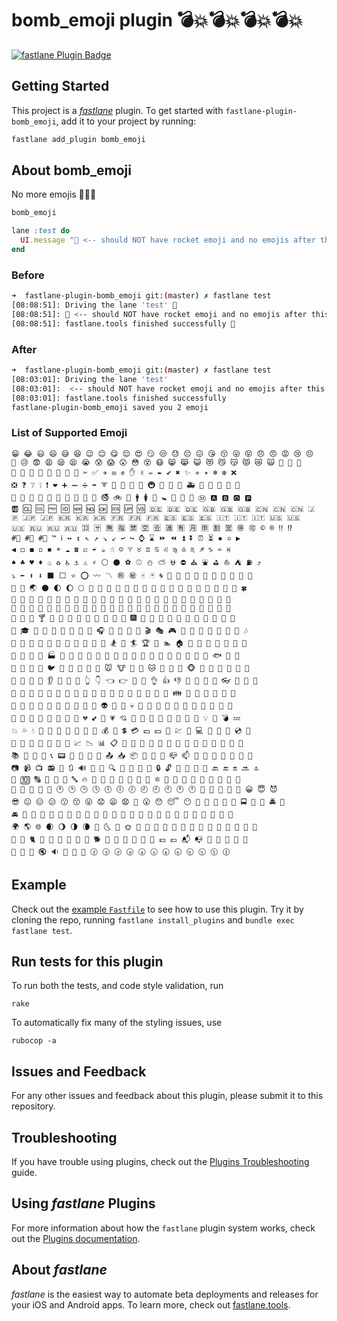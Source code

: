 # bomb_emoji plugin 💣💥💣💥💣💥💣💥

[![fastlane Plugin Badge](https://rawcdn.githack.com/fastlane/fastlane/master/fastlane/assets/plugin-badge.svg)](https://rubygems.org/gems/fastlane-plugin-bomb_emoji)

## Getting Started

This project is a [_fastlane_](https://github.com/fastlane/fastlane) plugin. To get started with `fastlane-plugin-bomb_emoji`, add it to your project by running:

```bash
fastlane add_plugin bomb_emoji
```

## About bomb_emoji

No more emojis 🙌🎊🎉

```rb
bomb_emoji

lane :test do
  UI.message "🚀 <-- should NOT have rocket emoji and no emojis after this"
end
```

### Before

```sh
➜  fastlane-plugin-bomb_emoji git:(master) ✗ fastlane test
[08:08:51]: Driving the lane 'test' 🚀
[08:08:51]: 🚀 <-- should NOT have rocket emoji and no emojis after this
[08:08:51]: fastlane.tools finished successfully 🎉
```

### After

```sh
➜  fastlane-plugin-bomb_emoji git:(master) ✗ fastlane test
[08:03:01]: Driving the lane 'test'
[08:03:01]:  <-- should NOT have rocket emoji and no emojis after this
[08:03:01]: fastlane.tools finished successfully
fastlane-plugin-bomb_emoji saved you 2 emoji
````

### List of Supported Emoji
```
😁 😂 😃 😄 😅 😆 😉 😊 😋 😌 😍 😏 😒 😓 😔 😖 😘 😚 😜 😝 😞 😠 😡 😢 😣
😤 😥 😨 😩 😪 😫 😭 😰 😱 😲 😳 😵 😷 😸 😹 😺 😻 😼 😽 😾 😿 🙀 🙅 🙆 🙇
🙈 🙉 🙊 🙋 🙌 🙍 🙎 🙏 ✂ ✅ ✈ ✉ ✊ ✋ ✌ ✏ ✒ ✔ ✖ ✨ ✳ ✴ ❄ ❇ ❌
❎ ❓ ❔ ❕ ❗ ❤ ➕ ➖ ➗ ➡ ➰ 🚀 🚃 🚄 🚅 🚇 🚉 🚌 🚏 🚑 🚒 🚓 🚕 🚗 🚙
🚚 🚢 🚤 🚥 🚧 🚨 🚩 🚪 🚫 🚬 🚭 🚲 🚶 🚹 🚺 🚻 🚼 🚽 🚾 🛀 Ⓜ 🅰 🅱 🅾 🅿
🆎 🆑 🆒 🆓 🆔 🆕 🆖 🆗 🆘 🆙 🆚 🇩🇪 🇩🇪 🇩🇪 🇬🇧 🇬🇧 🇬🇧 🇨🇳 🇨🇳 🇨🇳 🇯
🇵 🇯🇵 🇯🇵 🇰🇷 🇰🇷 🇰🇷 🇫🇷 🇫🇷 🇫🇷 🇪🇸 🇪🇸 🇪🇸 🇮🇹 🇮🇹 🇮🇹 🇺🇸 🇺🇸
🇺🇸 🇷🇺 🇷🇺 🇷🇺 🈁 🈂 🈚 🈯 🈲 🈳 🈴 🈵 🈶 🈷 🈸 🈹 🈺 🉐 🉑 © ® ‼ ⁉
#⃣ #⃣ #⃣ ™ ℹ ↔ ↕ ↖ ↗ ↘ ↙ ↩ ↪ ⌚ ⌛ ⏩ ⏪ ⏫ ⏬ ⏰ ⏳ ▪ ▫ ▶
◀ ◻ ◼ ◽ ◾ ☀ ☁ ☎ ☑ ☔ ☕ ☝ ☺ ♈ ♉ ♊ ♋ ♌ ♍ ♎ ♏ ♐ ♑ ♒ ♓
♠ ♣ ♥ ♦ ♨ ♻ ♿ ⚓ ⚠ ⚡ ⚪ ⚫ ⚽ ⚾ ⛄ ⛅ ⛎ ⛔ ⛪ ⛲ ⛳ ⛵ ⛺ ⛽ ⤴
⤵ ⬅ ⬆ ⬇ ⬛ ⬜ ⭐ ⭕ 〰 〽 ㊗ ㊙ 🀄 🃏 🌀 🌁 🌂 🌃 🌄 🌅 🌆 🌇 🌈 🌉 🌊
🌋 🌌 🌏 🌑 🌓 🌔 🌕 🌙 🌛 🌟 🌠 🌰 🌱 🌴 🌵 🌷 🌸 🌹 🌺 🌻 🌼 🌽 🌾 🌿 🍀
🍁 🍂 🍃 🍄 🍅 🍆 🍇 🍈 🍉 🍊 🍌 🍍 🍎 🍏 🍑 🍒 🍓 🍔 🍕 🍖 🍗 🍘 🍙 🍚 🍛
🍜 🍝 🍞 🍟 🍠 🍡 🍢 🍣 🍤 🍥 🍦 🍧 🍨 🍩 🍪 🍫 🍬 🍭 🍮 🍯 🍰 🍱 🍲 🍳 🍴
🍵 🍶 🍷 🍸 🍹 🍺 🍻 🎀 🎁 🎂 🎃 🎄 🎅 🎆 🎇 🎈 🎉 🎊 🎋 🎌 🎍 🎎 🎏 🎐 🎑
🎒 🎓 🎠 🎡 🎢 🎣 🎤 🎥 🎦 🎧 🎨 🎩 🎪 🎫 🎬 🎭 🎮 🎯 🎰 🎱 🎲 🎳 🎴 🎵 🎶
🎷 🎸 🎹 🎺 🎻 🎼 🎽 🎾 🎿 🏀 🏁 🏂 🏃 🏄 🏆 🏈 🏊 🏠 🏡 🏢 🏣 🏥 🏦 🏧 🏨
🏩 🏪 🏫 🏬 🏭 🏮 🏯 🏰 🐌 🐍 🐎 🐑 🐒 🐔 🐗 🐘 🐙 🐚 🐛 🐜 🐝 🐞 🐟 🐠 🐡
🐢 🐣 🐤 🐥 🐦 🐧 🐨 🐩 🐫 🐬 🐭 🐮 🐯 🐰 🐱 🐲 🐳 🐴 🐵 🐶 🐷 🐸 🐹 🐺 🐻
🐼 🐽 🐾 👀 👂 👃 👄 👅 👆 👇 👈 👉 👊 👋 👌 👍 👎 👏 👐 👑 👒 👓 👔 👕 👖
👗 👘 👙 👚 👛 👜 👝 👞 👟 👠 👡 👢 👣 👤 👦 👧 👨 👩 👪 👫 👮 👯 👰 👱 👲
👳 👴 👵 👶 👷 👸 👹 👺 👻 👼 👽 👾 👿 💀 💁 💂 💃 💄 💅 💆 💇 💈 💉 💊 💋
💌 💍 💎 💏 💐 💑 💒 💓 💔 💕 💖 💗 💘 💙 💚 💛 💜 💝 💞 💟 💠 💡 💢 💣 💤
💥 💦 💧 💨 💩 💪 💫 💬 💮 💯 💰 💱 💲 💳 💴 💵 💸 💹 💺 💻 💼 💽 💾 💿 📀
📁 📂 📃 📄 📅 📆 📇 📈 📉 📊 📋 📌 📍 📎 📏 📐 📑 📒 📓 📔 📕 📖 📗 📘 📙
📚 📛 📜 📝 📞 📟 📠 📡 📢 📣 📤 📥 📦 📧 📨 📩 📪 📫 📮 📰 📱 📲 📳 📴 📶
📷 📹 📺 📻 📼 🔃 🔊 🔋 🔌 🔍 🔎 🔏 🔐 🔑 🔒 🔓 🔔 🔖 🔗 🔘 🔙 🔚 🔛 🔜 🔝
🔞 🔟 🔠 🔡 🔢 🔣 🔤 🔥 🔦 🔧 🔨 🔩 🔪 🔫 🔮 🔯 🔰 🔱 🔲 🔳 🔴 🔵 🔶 🔷 🔸
🔹 🔺 🔻 🔼 🔽 🕐 🕑 🕒 🕓 🕔 🕕 🕖 🕗 🕘 🕙 🕚 🕛 🗻 🗼 🗽 🗾 🗿 😀 😇 😈
😎 😐 😑 😕 😗 😙 😛 😟 😦 😧 😬 😮 😯 😴 😶 🚁 🚂 🚆 🚈 🚊 🚍 🚎 🚐 🚔 🚖
🚘 🚛 🚜 🚝 🚞 🚟 🚠 🚡 🚣 🚦 🚮 🚯 🚰 🚱 🚳 🚴 🚵 🚷 🚸 🚿 🛁 🛂 🛃 🛄 🛅
🌍 🌎 🌐 🌒 🌖 🌗 🌘 🌚 🌜 🌝 🌞 🌲 🌳 🍋 🍐 🍼 🏇 🏉 🏤 🐀 🐁 🐂 🐃 🐄 🐅
🐆 🐇 🐈 🐉 🐊 🐋 🐏 🐐 🐓 🐕 🐖 🐪 👥 👬 👭 💭 💶 💷 📬 📭 📯 📵 🔀 🔁 🔂
🔄 🔅 🔆 🔇 🔉 🔕 🔬 🔭 🕜 🕝 🕞 🕟 🕠 🕡 🕢 🕣 🕤 🕥 🕦 🕧
```

## Example

Check out the [example `Fastfile`](fastlane/Fastfile) to see how to use this plugin. Try it by cloning the repo, running `fastlane install_plugins` and `bundle exec fastlane test`.

## Run tests for this plugin

To run both the tests, and code style validation, run

```
rake
```

To automatically fix many of the styling issues, use
```
rubocop -a
```

## Issues and Feedback

For any other issues and feedback about this plugin, please submit it to this repository.

## Troubleshooting

If you have trouble using plugins, check out the [Plugins Troubleshooting](https://docs.fastlane.tools/plugins/plugins-troubleshooting/) guide.

## Using _fastlane_ Plugins

For more information about how the `fastlane` plugin system works, check out the [Plugins documentation](https://docs.fastlane.tools/plugins/create-plugin/).

## About _fastlane_

_fastlane_ is the easiest way to automate beta deployments and releases for your iOS and Android apps. To learn more, check out [fastlane.tools](https://fastlane.tools).
